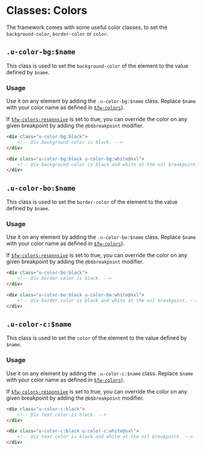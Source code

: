 # Classes: Colors

The framework comes with some useful color classes, to set the `background-color`, `border-color` or `color`.

## `.u-color-bg:$name`

This class is used to set the `background-color` of the element to the value defined by `$name`.

### Usage

Use it on any element by adding the `.u-color-bg:$name` class. Replace `$name` with your color name as defined in [`$fw-colors`](/docs/configuration.md#fw-colors)).

If [`$fw-colors-responsive`](/docs/configuration.md#fw-colors-responsive) is set to true, you can override the color on any given breakpoint by adding the `@b$breakpoint` modifier.

```html
<div class="u-color-bg:black">
	<!-- Div background color is black. -->
</div>
```

```html
<div class="u-color-bg:black u-color-bg:white@xxl">
	<!-- Div background color is black and white at the xxl breakpoint. -->
</div>
```

## `.u-color-bo:$name`

This class is used to set the `border-color` of the element to the value defined by `$name`.

### Usage

Use it on any element by adding the `.u-color-bo:$name` class. Replace `$name` with your color name as defined in [`$fw-colors`](/docs/configuration.md#fw-colors)).

If [`$fw-colors-responsive`](/docs/configuration.md#fw-colors-responsive) is set to true, you can override the color on any given breakpoint by adding the `@b$breakpoint` modifier.

```html
<div class="u-color-bo:black">
	<!-- Div border color is black. -->
</div>
```

```html
<div class="u-color-bo:black u-color-bo:white@xxl">
	<!-- Div border color is black and white at the xxl breakpoint. -->
</div>
```

## `.u-color-c:$name`

This class is used to set the `color` of the element to the value defined by `$name`.

### Usage

Use it on any element by adding the `.u-color-c:$name` class. Replace `$name` with your color name as defined in [`$fw-colors`](/docs/configuration.md#fw-colors)).

If [`$fw-colors-responsive`](/docs/configuration.md#fw-colors-responsive) is set to true, you can override the color on any given breakpoint by adding the `@b$breakpoint` modifier.

```html
<div class="u-color-c:black">
	<!-- Div text color is black. -->
</div>
```

```html
<div class="u-color-c:black u-color-c:white@xxl">
	<!-- Div text color is black and white at the xxl breakpoint. -->
</div>
```
